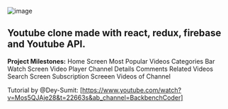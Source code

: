 ![image](https://github.com/MarwanMahmoud97/Youtube-Clone-React/assets/43497872/bb7e886c-d505-434f-b076-632e49d43ef1)

## Youtube clone made with react, redux, firebase and Youtube API.

**Project Milestones:**
Home Screen
Most Popular Videos
Categories Bar
Watch Screen
Video Player 
Channel Details
Comments
Related Videos
Search Screen
Subscription Screeen
Videos of Channel

Tutorial by @Dey-Sumit: [https://www.youtube.com/watch?v=Mos5QJAje28&t=22663s&ab_channel=BackbenchCoder]
